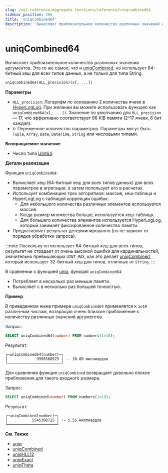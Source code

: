 ```yaml
---
slug: /sql-reference/aggregate-functions/reference/uniqcombined64
sidebar_position: 206
title: 'uniqCombined64'
description: 'Вычисляет приблизительное количество различных значений аргументов. Это то же самое, что и uniqCombined, но использует 64-битный хеш для всех типов данных, а не только для типа String.'
---
```



# uniqCombined64

Вычисляет приблизительное количество различных значений аргументов. Это то же самое, что и [uniqCombined](/sql-reference/aggregate-functions/reference/uniqcombined), но использует 64-битный хеш для всех типов данных, а не только для типа String.

``` sql
uniqCombined64(HLL_precision)(x[, ...])
```

**Параметры**

- `HLL_precision`: Логарифм по основанию 2 количества ячеек в [HyperLogLog](https://en.wikipedia.org/wiki/HyperLogLog). При желании вы можете использовать функцию как `uniqCombined64(x[, ...])`. Значение по умолчанию для `HLL_precision` — 17, что эффективно соответствует 96 KiB памяти (2^17 ячеек, 6 бит каждая).
- `X`: Переменное количество параметров. Параметры могут быть `Tuple`, `Array`, `Date`, `DateTime`, `String` или числовыми типами.

**Возвращаемое значение**

- Число типа [UInt64](../../../sql-reference/data-types/int-uint.md).

**Детали реализации**

Функция `uniqCombined64`:
- Вычисляет хеш (64-битный хеш для всех типов данных) для всех параметров в агрегации, а затем использует его в расчетах.
- Использует комбинацию трех алгоритмов: массив, хеш-таблица и HyperLogLog с таблицей коррекции ошибок.
    - Для небольшого количества различных элементов используется массив. 
    - Когда размер множества больше, используется хеш-таблица. 
    - Для большего количества элементов используется HyperLogLog, который занимает фиксированное количество памяти.
- Предоставляет результат детерминированно (он не зависит от порядка обработки запроса).

:::note
Поскольку он использует 64-битный хеш для всех типов, результат не страдает от очень высокой ошибки для кардинальностей, значительно превышающих `UINT_MAX`, как это делает [uniqCombined](../../../sql-reference/aggregate-functions/reference/uniqcombined.md), который использует 32-битный хеш для типов, отличных от `String`.
:::

В сравнении с функцией [uniq](/sql-reference/aggregate-functions/reference/uniq), функция `uniqCombined64`:

- Потребляет в несколько раз меньше памяти.
- Вычисляет с в несколько раз большей точностью.

**Пример**

В приведенном ниже примере `uniqCombined64` применяется к `1e10` различным числам, возвращая очень близкое приближение к количеству различных значений аргументов.

Запрос:

```sql
SELECT uniqCombined64(number) FROM numbers(1e10);
```

Результат:

```response
┌─uniqCombined64(number)─┐
│             9998568925 │ -- 10.00 миллиардов
└────────────────────────┘
```

Для сравнения функция `uniqCombined` возвращает довольно плохое приближение для такого входного размера.

Запрос:

```sql
SELECT uniqCombined(number) FROM numbers(1e10);
```

Результат:

```response
┌─uniqCombined(number)─┐
│           5545308725 │ -- 5.55 миллиардов
└──────────────────────┘
```

**См. Также**

- [uniq](/sql-reference/aggregate-functions/reference/uniq)
- [uniqCombined](/sql-reference/aggregate-functions/reference/uniqcombined)
- [uniqHLL12](/sql-reference/aggregate-functions/reference/uniqhll12)
- [uniqExact](/sql-reference/aggregate-functions/reference/uniqexact)
- [uniqTheta](/sql-reference/aggregate-functions/reference/uniqthetasketch)
